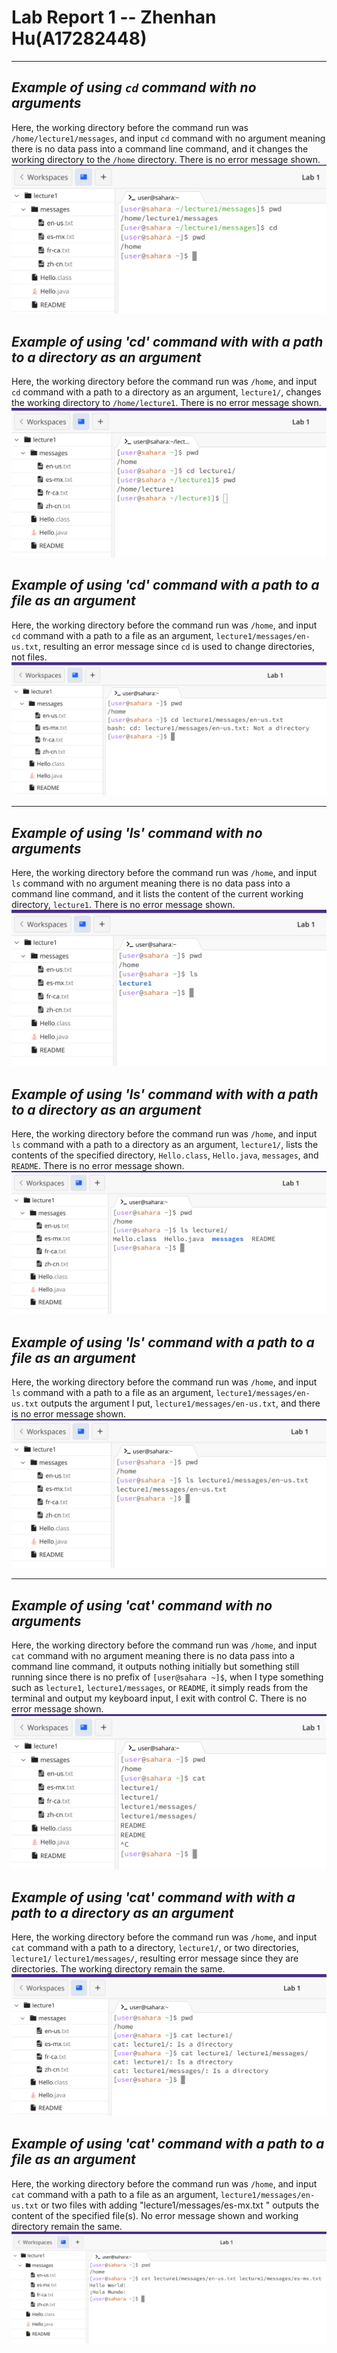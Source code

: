 # **Lab Report 1 -- Zhenhan Hu(A17282448)**

---

##  *Example of using `cd` command with no arguments*
Here, the working directory before the command run was `/home/lecture1/messages`, and input `cd` command with no argument meaning there is no data pass into a command line command, and it changes the working directory to the `/home` directory. There is no error message shown.
![Image](cd_no_args.png)

##  *Example of using 'cd' command with with a path to a directory as an argument*
Here, the working directory before the command run was `/home`, and input `cd` command with a path to a directory as an argument, `lecture1/`,  changes the working directory to `/home/lecture1`. There is no error message shown.
![Image](cd_path_to_directory.png)

##  *Example of using 'cd' command with a path to a file as an argument*
Here, the working directory before the command run was `/home`, and input `cd` command with a path to a file as an argument, `lecture1/messages/en-us.txt`, resulting an error message since `cd` is used to change directories, not files.
![Image](cd_path_to_file.png)

---

##  *Example of using 'ls' command with no arguments*
Here, the working directory before the command run was `/home`, and input `ls` command with no argument meaning there is no data pass into a command line command, and it lists the content of the current working directory, `lecture1`. There is no error message shown.
![Image](ls_no_args.png)

##  *Example of using 'ls' command with with a path to a directory as an argument*
Here, the working directory before the command run was `/home`, and input `ls` command with a path to a directory as an argument, `lecture1/`,  lists the contents of the specified directory, `Hello.class`, `Hello.java`, `messages`, and `README`. There is no error message shown.
![Image](ls_directory.png)

##  *Example of using 'ls' command with a path to a file as an argument*
Here, the working directory before the command run was `/home`, and input `ls` command with a path to a file as an argument, `lecture1/messages/en-us.txt` outputs the argument I put, `lecture1/messages/en-us.txt`, and there is no error message shown.
![Image](ls_fire.png)

---

##  *Example of using 'cat' command with no arguments*
Here, the working directory before the command run was `/home`, and input `cat` command with no argument meaning there is no data pass into a command line command, it outputs nothing initially but something still running since there is no prefix of `[user@sahara ~]$`, when I type something such as `lecture1`, `lecture1/messages`, or `README`, it simply reads from the terminal and output my keyboard input, I exit with control C. There is no error message shown.
![Image](cat_no_args.png)

##  *Example of using 'cat' command with with a path to a directory as an argument*
Here, the working directory before the command run was `/home`, and input `cat` command with a path to a directory, `lecture1/`, or two directories, `lecture1/`  `lecture1/messages/`, resulting error message since they are directories. The working directory remain the same.
![Image](cat_directory.png)

##  *Example of using 'cat' command with a path to a file as an argument*
Here, the working directory before the command run was `/home`, and input `cat` command with a path to a file as an argument, `lecture1/messages/en-us.txt` or two files with adding "lecture1/messages/es-mx.txt " outputs the content of the specified file(s). No error message shown and working directory remain the same.
![Image](cat_file.png)
